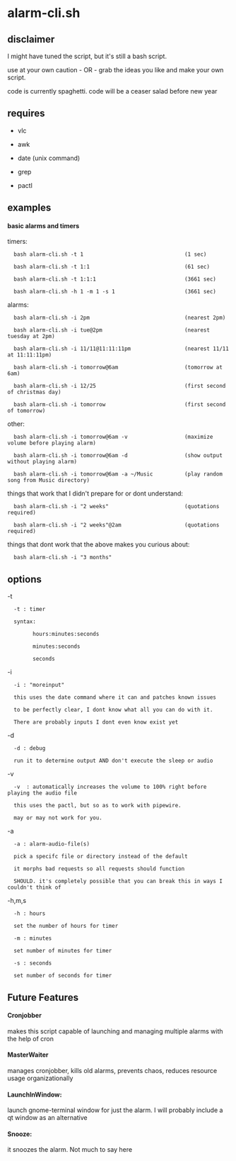 # alarm-cli.sh

## disclaimer
I might have tuned the script, but it's still a bash script.

use at your own caution - OR - grab the ideas you like and make your own script. 

code is currently spaghetti. code will be a ceaser salad before new year

## requires
- vlc

- awk

- date (unix command)

- grep

- pactl

## examples
#### basic alarms and timers
timers: 

      bash alarm-cli.sh -t 1                                (1 sec)

      bash alarm-cli.sh -t 1:1                              (61 sec)

      bash alarm-cli.sh -t 1:1:1                            (3661 sec)
            
      bash alarm-cli.sh -h 1 -m 1 -s 1                      (3661 sec)

alarms:

      bash alarm-cli.sh -i 2pm                              (nearest 2pm)
      
      bash alarm-cli.sh -i tue@2pm                          (nearest tuesday at 2pm)

      bash alarm-cli.sh -i 11/11@11:11:11pm                 (nearest 11/11 at 11:11:11pm)
      
      bash alarm-cli.sh -i tomorrow@6am                     (tomorrow at 6am)
      
      bash alarm-cli.sh -i 12/25                            (first second of christmas day)
      
      bash alarm-cli.sh -i tomorrow                         (first second of tomorrow)


      
other:

      bash alarm-cli.sh -i tomorrow@6am -v                  (maximize volume before playing alarm)
      
      bash alarm-cli.sh -i tomorrow@6am -d                  (show output without playing alarm)
      
      bash alarm-cli.sh -i tomorrow@6am -a ~/Music          (play random song from Music directory)
      
      

things that work that I didn't prepare for or dont understand:

      bash alarm-cli.sh -i "2 weeks"                        (quotations required)
      
      bash alarm-cli.sh -i "2 weeks"@2am                    (quotations required)
      
      

things that dont work that the above makes you curious about:
      
      bash alarm-cli.sh -i "3 months"                        


      
## options
-t  

      -t : timer 
      
      syntax: 
            
            hours:minutes:seconds
            
            minutes:seconds
            
            seconds

-i  

      -i : "moreinput"
      
      this uses the date command where it can and patches known issues
      
      to be perfectly clear, I dont know what all you can do with it.
      
      There are probably inputs I dont even know exist yet
      
-d

      -d : debug
      
      run it to determine output AND don't execute the sleep or audio
      
-v

      -v  : automatically increases the volume to 100% right before playing the audio file
      
      this uses the pactl, but so as to work with pipewire. 
      
      may or may not work for you.

-a

      -a : alarm-audio-file(s)
      
      pick a specifc file or directory instead of the default
      
      it morphs bad requests so all requests should function
      
      SHOULD. it's completely possible that you can break this in ways I couldn't think of
      
-h,m,s

      -h : hours
      
      set the number of hours for timer 
      
      -m : minutes
      
      set number of minutes for timer
      
      -s : seconds
      
      set number of seconds for timer
    
## Future Features

#### Cronjobber       
makes this script capable of launching and managing multiple alarms with the help of cron

#### MasterWaiter     
manages cronjobber, kills old alarms, prevents chaos, reduces resource usage organizationally

#### LaunchInWindow:   
launch gnome-terminal window for just the alarm. I will probably include a qt window as an alternative 

#### Snooze:
it snoozes the alarm. Not much to say here
